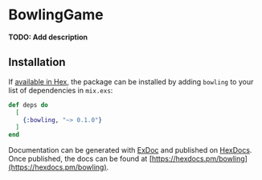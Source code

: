 # BowlingGame

**TODO: Add description**

## Installation

If [available in Hex](https://hex.pm/docs/publish), the package can be installed
by adding `bowling` to your list of dependencies in `mix.exs`:

```elixir
def deps do
  [
    {:bowling, "~> 0.1.0"}
  ]
end
```

Documentation can be generated with [ExDoc](https://github.com/elixir-lang/ex_doc)
and published on [HexDocs](https://hexdocs.pm). Once published, the docs can
be found at [https://hexdocs.pm/bowling](https://hexdocs.pm/bowling).


